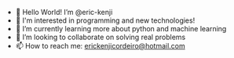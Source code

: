 - 👋 Hello World! I’m @eric-kenji
- 👀 I'm interested in programming and new technologies!
- 🌱 I’m currently learning more about python and machine learning
- 💞️ I’m looking to collaborate on solving real problems
- 📫 How to reach me: erickenjicordeiro@hotmail.com

<!---
eric-kenji/eric-kenji is a ✨ special ✨ repository because its `README.md` (this file) appears on your GitHub profile.
You can click the Preview link to take a look at your changes.
--->
